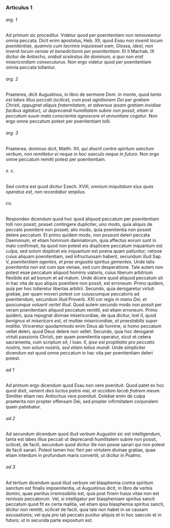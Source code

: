 ### Articulus 1

###### arg. 1
Ad primum sic proceditur. Videtur quod per poenitentiam non removeantur omnia peccata. Dicit enim apostolus, Heb. XII, quod *Esau non invenit locum poenitentiae, quamvis cum lacrimis inquisisset eam*, Glossa, *idest, non invenit locum veniae et benedictionis per poenitentiam*. Et II Machab. IX dicitur de Antiocho, *orabat scelestus ille dominum, a quo non erat misericordiam consecuturus*. Non ergo videtur quod per poenitentiam omnia peccata tollantur.

###### arg. 2
Praeterea, dicit Augustinus, in libro de sermone Dom. in monte, quod *tanta est labes illius peccati (scilicet, cum post agnitionem Dei per gratiam Christi, oppugnat aliquis fraternitatem, et adversus ipsam gratiam invidiae facibus agitatur), ut deprecandi humilitatem subire non possit, etiam si peccatum suum mala conscientia agnoscere et annuntiare cogatur*. Non ergo omne peccatum potest per poenitentiam tolli.

###### arg. 3
Praeterea, dominus dicit, Matth. XII, *qui dixerit contra spiritum sanctum verbum, non remittetur ei neque in hoc saeculo neque in futuro*. Non ergo omne peccatum remitti potest per poenitentiam.

###### s. c.
Sed contra est quod dicitur Ezech. XVIII, *omnium iniquitatum eius quas operatus est, non recordabor amplius*.

###### co.
Respondeo dicendum quod hoc quod aliquod peccatum per poenitentiam tolli non possit, posset contingere dupliciter, uno modo, quia aliquis de peccato poenitere non posset; alio modo, quia poenitentia non posset delere peccatum. Et primo quidem modo, non possunt deleri peccata Daemonum, et etiam hominum damnatorum, quia affectus eorum sunt in malo confirmati, ita quod non potest eis displicere peccatum inquantum est culpa, sed solum displicet eis inquantum est poena quam patiuntur; ratione cuius aliquam poenitentiam, sed infructuosam habent, secundum illud Sap. V, *poenitentiam agentes, et prae angustia spiritus gementes*. Unde talis poenitentia non est cum spe veniae, sed cum desperatione. Tale autem non potest esse peccatum aliquod hominis viatoris, cuius liberum arbitrium flexibile est ad bonum et ad malum. Unde dicere quod aliquod peccatum sit in hac vita de quo aliquis poenitere non possit, est erroneum. Primo quidem, quia per hoc tolleretur libertas arbitrii. Secundo, quia derogaretur virtuti gratiae, per quam moveri potest cor cuiuscumque peccatoris ad poenitendum, secundum illud Proverb. XXI *cor regis in manu Dei, et quocumque voluerit vertet illud*. Quod autem secundo modo non possit per veram poenitentiam aliquod peccatum remitti, est etiam erroneum. Primo quidem, quia repugnat divinae misericordiae, de qua dicitur, Ioel II, quod *benignus et misericors est, et multae misericordiae, et praestabilis super malitia*. Vinceretur quodammodo enim Deus ab homine, si homo peccatum vellet deleri, quod Deus delere non vellet. Secundo, quia hoc derogaret virtuti passionis Christi, per quam poenitentia operatur, sicut et cetera sacramenta, cum scriptum sit, I Ioan. II, *ipse est propitiatio pro peccatis nostris, non solum nostris, sed etiam totius mundi*. Unde simpliciter dicendum est quod omne peccatum in hac vita per poenitentiam deleri potest.

###### ad 1
Ad primum ergo dicendum quod Esau non vere poenituit. Quod patet ex hoc quod dixit, *venient dies luctus patris mei, et occidam Iacob fratrem meum*. Similiter etiam nec Antiochus vere poenituit. Dolebat enim de culpa praeterita non propter offensam Dei, sed propter infirmitatem corporalem quam patiebatur.

###### ad 2
Ad secundum dicendum quod illud verbum Augustini sic est intelligendum, tanta est labes illius peccati ut deprecandi humilitatem subire non possit, scilicet, de facili, secundum quod dicitur ille non posse sanari qui non potest de facili sanari. Potest tamen hoc fieri per virtutem divinae gratiae, quae etiam interdum in profundum maris convertit, ut dicitur in Psalmo.

###### ad 3
Ad tertium dicendum quod illud verbum vel blasphemia contra spiritum sanctum est finalis impoenitentia, ut Augustinus dicit, in libro de verbis domini, quae penitus irremissibilis est, quia post finem huius vitae non est remissio peccatorum. Vel, si intelligatur per blasphemiam spiritus sancti peccatum quod fit ex certa malitia, vel etiam ipsa blasphemia spiritus sancti, dicitur non remitti, scilicet de facili, quia tale non habet in se causam excusationis; vel quia pro tali peccato punitur aliquis et in hoc saeculo et in futuro; ut in secunda parte expositum est.

